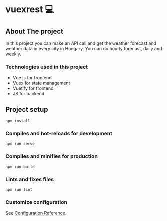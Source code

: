 # vuexrest :computer:

## About The project
In this project you can make an API call and get the weather forecast and weather data in every city in Hungary. You can do hourly forecast, daily and weekly.

### Technologies used in this project

* Vue.js for frontend
* Vuex for state management
* Vuetify for frontend
* JS for backend

## Project setup
```
npm install
```

### Compiles and hot-reloads for development
```
npm run serve
```

### Compiles and minifies for production
```
npm run build
```

### Lints and fixes files
```
npm run lint
```

### Customize configuration
See [Configuration Reference](https://cli.vuejs.org/config/).
